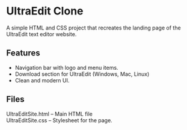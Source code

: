 # UltraEdit Clone
A simple HTML and CSS project that recreates the landing page of the UltraEdit text editor website.

## Features
- Navigation bar with logo and menu items.
- Download section for UltraEdit (Windows, Mac, Linux)
- Clean and modern UI.

## Files
UltraEditSite.html – Main HTML file
<br>
UltraEditSite.css – Stylesheet for the page.
